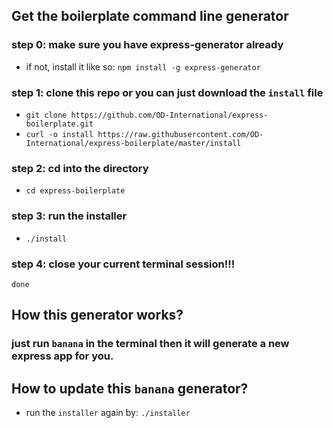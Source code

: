## Get the boilerplate command line generator

### step 0: make sure you have express-generator already
  - if not, install it like so: `npm install -g express-generator`

### step 1: clone this repo or you can just download the `install` file
  - `git clone https://github.com/OD-International/express-boilerplate.git`
  - `curl -o install https://raw.githubusercontent.com/OD-International/express-boilerplate/master/install`

### step 2: cd into the directory
  - `cd express-boilerplate`

### step 3: run the installer
  - `./install`

### step 4: close your current terminal session!!!
`done`

## How this generator works?

### just run `banana` in the terminal then it will generate a new express app for you.

## How to update this `banana` generator?
  - run the `installer` again by: `./installer`
